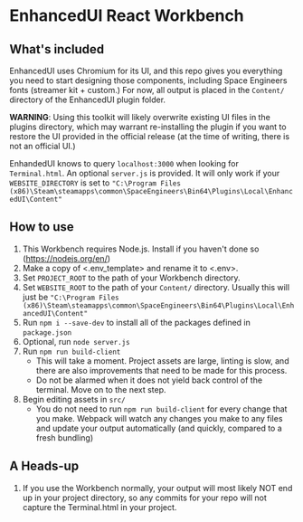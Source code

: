 # EnhancedUI React Workbench

## What's included

EnhancedUI uses Chromium for its UI, and this repo gives you everything you need to start designing those components, including Space Engineers fonts (streamer kit + custom.) For now, all output is placed in the `Content/` directory of the EnhancedUI plugin folder.

**WARNING**: Using this toolkit will likely overwrite existing UI files in the plugins directory, which may warrant re-installing the plugin if you want to restore the UI provided in the official release (at the time of writing, there is not an official UI.)

EnhandedUI knows to query `localhost:3000` when looking for `Terminal.html`. An optional `server.js` is provided. It will only work if your `WEBSITE_DIRECTORY` is set to `"C:\Program Files (x86)\Steam\steamapps\common\SpaceEngineers\Bin64\Plugins\Local\EnhancedUI\Content"`

## How to use

1. This Workbench requires Node.js. Install if you haven't done so (https://nodejs.org/en/)
1. Make a copy of <.env_template> and rename it to <.env>.
1. Set `PROJECT_ROOT` to the path of your Workbench directory.
1. Set `WEBSITE_ROOT` to the path of your `Content/` directory. Usually this will just be `"C:\Program Files (x86)\Steam\steamapps\common\SpaceEngineers\Bin64\Plugins\Local\EnhancedUI\Content"`
1. Run `npm i --save-dev` to install all of the packages defined in `package.json`
1. Optional, run `node server.js`
1. Run `npm run build-client`
    * This will take a moment. Project assets are large, linting is slow, and there are also improvements that need to be made for this process.
    * Do not be alarmed when it does not yield back control of the terminal. Move on to the next step.
1. Begin editing assets in `src/`
    * You do not need to run `npm run build-client` for every change that you make. Webpack will watch any changes you make to any files and update your output automatically (and quickly, compared to a fresh bundling)

## A Heads-up

1. If you use the Workbench normally, your output will most likely NOT end up in your project directory, so any commits for your repo will not capture the Terminal.html in your project.